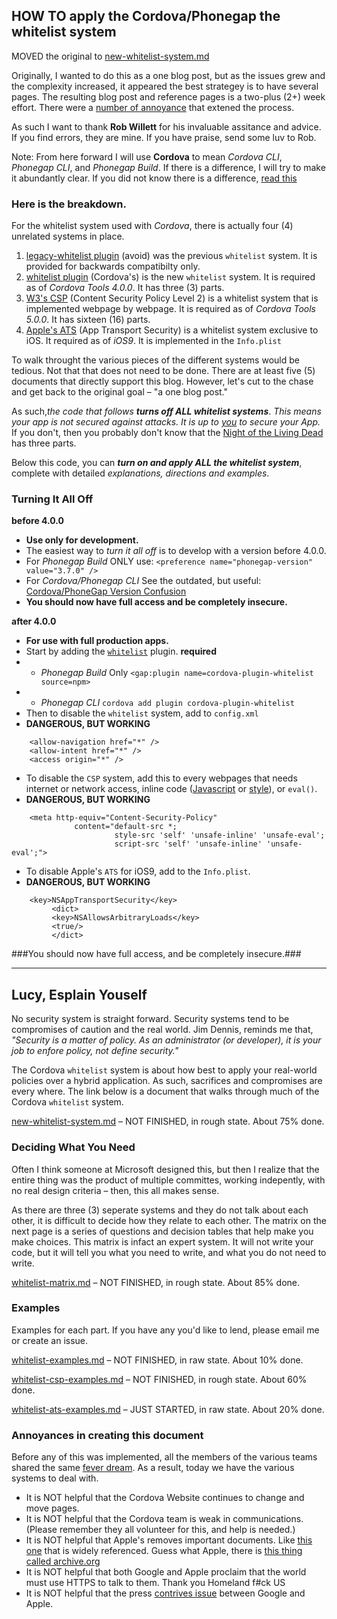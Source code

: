 ## HOW TO apply the Cordova/Phonegap the whitelist system ##

MOVED the original to [new-whitelist-system.md](new-whitelist-system.md)

Originally, I wanted to do this as a one blog post, but as the issues grew and the complexity increased, it appeared the best strategey is to have several pages. The resulting blog post and reference pages is a two-plus (2+) week effort. There were a <a href=#annoyances>number of annoyance</a> that extened the process. 

As such I want to thank **Rob Willett** for his invaluable assitance and advice. If you find errors, they are mine. If you have praise, send some luv to Rob.

Note: From here forward I will use **Cordova** to mean *Cordova CLI*, *Phonegap CLI*, and *Phonegap Build*. If there is a difference, I will try to make it abundantly clear. If you did not know there is a difference, [read this](https://github.com/jessemonroy650/top-phonegap-mistakes/blob/master/new-to-Phonegap.md)

### Here is the breakdown. ###

For the whitelist system used with *Cordova*, there is actually four (4) unrelated systems in place. 

1. [legacy-whitelist plugin](https://www.npmjs.com/package/cordova-plugin-legacy-whitelist) (avoid) was the previous `whitelist` system. It is provided for backwards compatibilty only.
2. [whitelist plugin](https://www.npmjs.com/package/cordova-plugin-whitelist) (Cordova's) is the new `whitelist` system. It is required as of *Cordova Tools 4.0.0*. It has three (3) parts.
3. [W3's CSP](http://www.w3.org/TR/CSP2/) (Content Security Policy Level 2) is a whitelist system that is implemented webpage by webpage. It is required as of *Cordova Tools 5.0.0*. It has sixteen (16) parts.
4. [Apple's ATS](https://web.archive.org/web/20150905111538/https://developer.apple.com/library/prerelease/ios/technotes/App-Transport-Security-Technote/) (App Transport Security)  is a whitelist system exclusive to iOS. It required as of *iOS9*. It is implemented in the `Info.plist`

To walk throught the various pieces of the different systems would be tedious. Not that that does not need to be done. There are at least five (5) documents that directly support this blog. However, let's cut to the chase and get back to the original goal &ndash; "a one blog post."<p>As such,*the code that follows* ***turns off ALL whitelist systems***. *This means your app is not secured against attacks. It is up to <u>you</u> to secure your App.* If you don't, then you probably don't know that the [Night of the Living Dead](https://en.wikipedia.org/wiki/Living_Dead) has three parts.

Below this code, you can ***turn on and apply ALL the whitelist system***, complete with detailed *explanations, directions and examples*.

### Turning It All Off ###

**before 4.0.0**
- **Use only for development.**
- The easiest way to *turn it all off* is to develop with a version before 4.0.0.
- For *Phonegap Build* ONLY use: `<preference name="phonegap-version" value="3.7.0" />` 
- For *Cordova/Phonegap CLI* See the outdated, but useful: [Cordova/PhoneGap  Version Confusion](http://devgirl.org/2014/11/07/cordovaphonegap-version-confusion/) 
- **You should now have full access and be completely insecure.**


**after 4.0.0**
- **For use with full production apps.**
- Start by adding the [`whitelist`](https://www.npmjs.com/package/cordova-plugin-whitelist) plugin. **required**
-  - *Phonegap Build* Only `<gap:plugin name=cordova-plugin-whitelist source=npm>`
-  - *Phonegap CLI* `cordova add plugin cordova-plugin-whitelist`
- Then to disable the `whitelist` system, add to `config.xml`
- **DANGEROUS, BUT WORKING**
```
    <allow-navigation href="*" />
    <allow-intent href="*" />
    <access origin="*" />
```

- To disable the `CSP` system, add this to every webpages that needs internet or network access, inline code ([Javascript](http://www.quirksmode.org/js/events_early.html) 
or [style](http://matthewjamestaylor.com/blog/adding-css-to-html-with-link-embed-inline-and-import)), or `eval()`.
- **DANGEROUS, BUT WORKING**
```
    <meta http-equiv="Content-Security-Policy" 
              content="default-src *; 
                       style-src 'self' 'unsafe-inline' 'unsafe-eval'; 
                       script-src 'self' 'unsafe-inline' 'unsafe-eval';">
```

- To disable Apple's `ATS` for iOS9, add to the `Info.plist`.
- **DANGEROUS, BUT WORKING**
```
    <key>NSAppTransportSecurity</key>
         <dict>
         <key>NSAllowsArbitraryLoads</key>
         <true/>
         </dict>
```

###You should now have full access, and be completely insecure.###

----

## Lucy, Esplain Youself ##

No security system is straight forward. Security systems tend to be compromises of caution and the real world. Jim Dennis, reminds me that, *"Security is a matter of policy. As an administrator (or developer), it is your job to enfore policy, not define security."*

The Cordova `whitelist` system is about how best to apply your real-world policies over a hybrid application. As such, sacrifices and compromises are every where. The link below is a document that walks through much of the Cordova `whitelist` system.

[new-whitelist-system.md](new-whitelist-system.md) &ndash; NOT FINISHED, in rough state. About 75% done.

### Deciding What You Need ###

Often I think someone at Microsoft designed this, but then I realize that the entire thing was the product of multiple committes, working indepently, with no real design criteria &ndash; then, this all makes sense.

As there are three (3) seperate systems and they do not talk about each other, it is difficult to decide how they relate to each other. The matrix on the next page is a series of questions and decision tables that help make you make choices. This matrix is infact an expert system. It will not write your code, but it will tell you what you need to write, and what you do not need to write.

[whitelist-matrix.md](whitelist-matrix.md) &ndash; NOT FINISHED, in rough state. About 85% done.

### Examples ###

Examples for each part. If you have any you'd like to lend, please email me or create an issue.

[whitelist-examples.md](whitelist-examples.md) &ndash; NOT FINISHED, in raw state. About 10% done.

[whitelist-csp-examples.md](whitelist-csp-examples.md) &ndash; NOT FINISHED, in rough state. About 60% done.

[whitelist-ats-examples.md](whitelist-ats-examples.md) &ndash; JUST STARTED, in raw state. About 20% done.


### <a name=annoyances>Annoyances in creating this document</a> ###

Before any of this was implemented, all the members of the various teams shared the same [fever dream](https://answers.yahoo.com/question/index?qid=20080201212121AA2xedD). As a result, today we have the various systems to deal with.

- It is NOT helpful that the Cordova Website continues to change and move pages.
- It is NOT helpful that the Cordova team is weak in communications. (Please remember they all volunteer for this, and help is needed.)
- It is NOT helpful that Apple's removes important documents. Like [this one](https://developer.apple.com/library/prerelease/ios/technotes/App-Transport-Security-Technote/index.html#//apple_ref/doc/uid/TP40016240) that is widely referenced. Guess what Apple, there is [this thing called archive.org](https://web.archive.org/web/20150905111538/https://developer.apple.com/library/prerelease/ios/technotes/App-Transport-Security-Technote/)
- It is NOT helpful that both Google and Apple proclaim that the world must use HTTPS to talk to them. Thank you Homeland f#ck US
- It is NOT helpful that the press [contrives issue](http://recode.net/2015/08/27/google-tells-developers-how-to-get-around-apples-new-security-rules-so-they-can-keep-selling-ads/) between Google and Apple.


